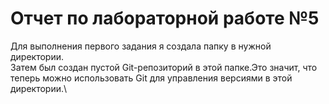 # Отчет по лабораторной работе №5
Для выполнения первого задания я создала папку в нужной директории.\
Затем был создан пустой Git-репозиторий в этой папке.Это значит, что теперь можно использовать Git для управления версиями в этой директории.\
